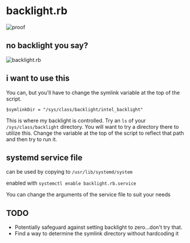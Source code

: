 # backlight.rb

![proof](http://alureon.net/img/xbacklight.png)

## no backlight you say?

![backlight.rb](http://alureon.net/img/backlight.rb.png)

## i want to use this
You can, but you'll have to change the symlink variable at the top of the script.

`$symlinkDir = "/sys/class/backlight/intel_backlight"`

This is where my backlight is controlled.  Try an `ls` of your `/sys/class/backlight`
directory.  You will want to try a directory there to utilize this.  Change the
variable at the top of the script to reflect that path and then try to run it.

## systemd service file
can be used by copying to `/usr/lib/systemd/system`

enabled with `systemctl enable backlight.rb.service`

You can change the arguments of the service file to suit your needs

## TODO
* Potentially safeguard against setting backlight to zero...don't try that.
* Find a way to determine the symlink directory without hardcoding it

